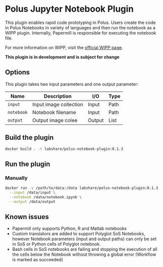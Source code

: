 # Polus Jupyter Notebook Plugin

This plugin enables rapid code prototyping in Polus. Users create the code in Polus Notebooks in variety of languages and then run the notebook as a WIPP plugin.
Internally, Papermill is responsible for executing the notebook file.

For more information on WIPP, visit the [official WIPP page](https://isg.nist.gov/deepzoomweb/software/wipp).

**This plugin is in development and is subject for change**

## Options

This plugin takes two input parameters and one output parameter:

| Name       | Description            | I/O    | Type |
|------------|------------------------|--------|------|
| `input`    | Input image collection | Input  | Path |
| `notebook` | Notebook filename      | Input  | Path |
| `output`   | Output image colee     | Output | List |


## Build the plugin

```bash
docker build . -t labshare/polus-notebook-plugin:0.1.3
```


## Run the plugin

### Manually

```bash
docker run -v /path/to/data:/data labshare/polus-notebook-plugin:0.1.3 \
  --input /data/input \
  --notebook /data/notebook.ipynb \
  --output /data/output
```

## Known issues

- Papermill only supports Python, R and Matlab notebooks
- Custom translators are added to support Polyglot SoS Notebooks, however Notebook parameters (input and output paths) can only be set in SoS or Python cells of Polyglot notebook.
- Bash cells in SoS notebooks are failing and stopping the execution of all the cells below the Notebook without throwing a global error (Workflow is marked as succeeded)